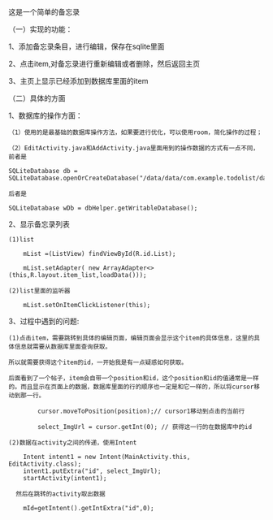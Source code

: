 这是一个简单的备忘录

（一）实现的功能：

  1、添加备忘录条目，进行编辑，保存在sqlite里面
  
  2、点击item,对备忘录进行重新编辑或者删除，然后返回主页
  
  3、主页上显示已经添加到数据库里面的item
 
（二）具体的方面

  1、数据库的操作方面：
  
    （1）使用的是最基础的数据库操作方法，如果要进行优化，可以使用room，简化操作的过程；
    
    （2）EditActivity.java和AddActivity.java里面用到的操作数据的方式有一点不同，前者是
    
    SQLiteDatabase db = SQLiteDatabase.openOrCreateDatabase("/data/data/com.example.todolist/databases/toDoList.db",null);
    
    后者是
    
    SQLiteDatabase wDb = dbHelper.getWritableDatabase();
  
  2、显示备忘录列表
  
    (1)list
    
        mList =(ListView) findViewById(R.id.List);
        
        mList.setAdapter( new ArrayAdapter<>(this,R.layout.item_list,loadData()));
        
    (2)list里面的监听器 
    
        mList.setOnItemClickListener(this);
       
  3、过程中遇到的问题:
  
    (1)点击item，需要跳转到具体的编辑页面，编辑页面会显示这个item的具体信息，这里的具体信息就需要从数据库里面查询获取。
    
    所以就需要获得这个item的id，一开始我是有一点疑惑如何获取。
    
    后面看到了一个帖子，item会自带一个position和id，这个position和id的值通常是一样的。而且显示在页面上的数据，数据库里面的行的顺序也一定是和它一样的，所以将cursor移动到那一行。
    
            cursor.moveToPosition(position);// cursor1移动到点击的当前行
            
            select_ImgUrl = cursor.getInt(0); // 获得这一行的在数据库中的id
            
    (2)数据在activity之间的传递，使用Intent
    
        Intent intent1 = new Intent(MainActivity.this, EditActivity.class);
        intent1.putExtra("id", select_ImgUrl);
        startActivity(intent1);
      
      然后在跳转的activity取出数据
        
        mId=getIntent().getIntExtra("id",0);
    
            

        
        
        
        
        
        
        
        
        
        
        
        
        

  
 
